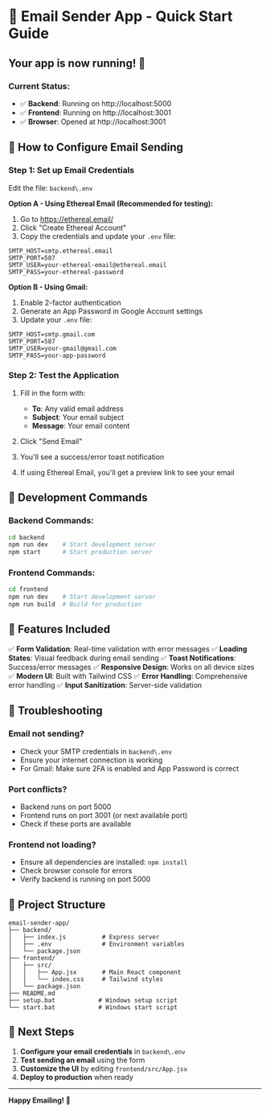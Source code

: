 # 🚀 Email Sender App - Quick Start Guide

## Your app is now running! 🎉

### Current Status:
- ✅ **Backend**: Running on http://localhost:5000
- ✅ **Frontend**: Running on http://localhost:3001
- ✅ **Browser**: Opened at http://localhost:3001

## 📧 How to Configure Email Sending

### Step 1: Set up Email Credentials
Edit the file: `backend\.env`

**Option A - Using Ethereal Email (Recommended for testing):**
1. Go to https://ethereal.email/
2. Click "Create Ethereal Account"
3. Copy the credentials and update your `.env` file:
```
SMTP_HOST=smtp.ethereal.email
SMTP_PORT=587
SMTP_USER=your-ethereal-email@ethereal.email
SMTP_PASS=your-ethereal-password
```

**Option B - Using Gmail:**
1. Enable 2-factor authentication
2. Generate an App Password in Google Account settings
3. Update your `.env` file:
```
SMTP_HOST=smtp.gmail.com
SMTP_PORT=587
SMTP_USER=your-gmail@gmail.com
SMTP_PASS=your-app-password
```

### Step 2: Test the Application
1. Fill in the form with:
   - **To**: Any valid email address
   - **Subject**: Your email subject
   - **Message**: Your email content

2. Click "Send Email"

3. You'll see a success/error toast notification

4. If using Ethereal Email, you'll get a preview link to see your email

## 🔧 Development Commands

### Backend Commands:
```bash
cd backend
npm run dev    # Start development server
npm start      # Start production server
```

### Frontend Commands:
```bash
cd frontend
npm run dev    # Start development server
npm run build  # Build for production
```

## 🎨 Features Included

✅ **Form Validation**: Real-time validation with error messages
✅ **Loading States**: Visual feedback during email sending
✅ **Toast Notifications**: Success/error messages
✅ **Responsive Design**: Works on all device sizes
✅ **Modern UI**: Built with Tailwind CSS
✅ **Error Handling**: Comprehensive error handling
✅ **Input Sanitization**: Server-side validation

## 🚨 Troubleshooting

### Email not sending?
- Check your SMTP credentials in `backend\.env`
- Ensure your internet connection is working
- For Gmail: Make sure 2FA is enabled and App Password is correct

### Port conflicts?
- Backend runs on port 5000
- Frontend runs on port 3001 (or next available port)
- Check if these ports are available

### Frontend not loading?
- Ensure all dependencies are installed: `npm install`
- Check browser console for errors
- Verify backend is running on port 5000

## 📁 Project Structure

```
email-sender-app/
├── backend/
│   ├── index.js          # Express server
│   ├── .env              # Environment variables
│   └── package.json
├── frontend/
│   ├── src/
│   │   ├── App.jsx       # Main React component
│   │   └── index.css     # Tailwind styles
│   └── package.json
├── README.md
├── setup.bat            # Windows setup script
└── start.bat            # Windows start script
```

## 🎯 Next Steps

1. **Configure your email credentials** in `backend\.env`
2. **Test sending an email** using the form
3. **Customize the UI** by editing `frontend/src/App.jsx`
4. **Deploy to production** when ready

---

**Happy Emailing! 📧**
